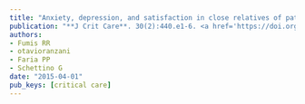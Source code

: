 ```yaml
---
title: "Anxiety, depression, and satisfaction in close relatives of patients in an open visiting policy intensive care unit in Brazil"
publication: "**J Crit Care**. 30(2):440.e1-6. <a href='https://doi.org/10.1016/j.jcrc.2014.11.022' target='_blank' rel='noopener noreferrer'>10.1016/j.jcrc.2014.11.022</a>"
authors:
- Fumis RR
- otavioranzani
- Faria PP
- Schettino G
date: "2015-04-01"
pub_keys: [critical care]
---
```

